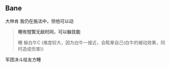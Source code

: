 ## Bane

大林肯 我仍在施法中，但他可以动



> **睡有短暂无敌时间，可以躲技能**
>
> 睡 躲白牛C (难度较大，因为白牛一接近，会眩晕自己(白牛的被动效果，同时造成伤害))
>
> 

军团决斗给友方睡
